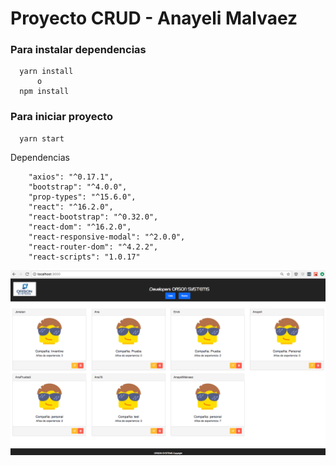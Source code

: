 # Proyecto CRUD - Anayeli Malvaez
### Para instalar dependencias
```
  yarn install
      o
  npm install
```

### Para iniciar proyecto
```
  yarn start

```


Dependencias
```
    "axios": "^0.17.1",
    "bootstrap": "^4.0.0",
    "prop-types": "^15.6.0",
    "react": "^16.2.0",
    "react-bootstrap": "^0.32.0",
    "react-dom": "^16.2.0",
    "react-responsive-modal": "^2.0.0",
    "react-router-dom": "^4.2.2",
    "react-scripts": "1.0.17"
```

![alt text](https://github.com/amcolin/developers-web/blob/master/public/home.png)
